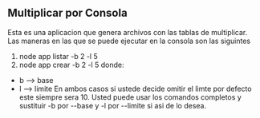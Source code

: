 ## Multiplicar por Consola

Esta es una aplicacion que genera archivos con las tablas de multiplicar.
Las maneras en las que se puede ejecutar en la consola son las siguintes
1. node app listar -b 2 -l 5 
2. node app crear -b 2 -l 5
donde:
* b --> base 
* l --> limite
En ambos casos si ustede decide omitir el limte por defecto este siempre sera 10.
Usted puede usar los comandos completos y sustituir -b por --base y -l por --limite si asi de lo desea. 

